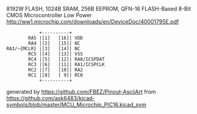 8192W FLASH, 1024B SRAM, 256B EEPROM, QFN-16
FLASH-Based 8-Bit CMOS Microcontroller Low Power
http://ww1.microchip.com/downloads/en/DeviceDoc/40001795E.pdf


	            +----------+
	        RA5 |[1]   [16]| VDD
	        RA4 |[2]   [15]| NC
	RA3/~{MCLR} |[3]   [14]| NC
	        RC5 |[4]   [13]| VSS
	        RC4 |[5]   [12]| RA0/ICSPDAT
	        RC3 |[6]   [11]| RA1/ICSPCLK
	        RC2 |[7]   [10]| RA2
	        RC1 |[8]   [ 9]| RC0
	            +----------+


generated by https://github.com/FBEZ/Pinout-AsciiArt from https://github.com/ask6483/kicad-symbols/blob/master/MCU_Microchip_PIC16.kicad_sym